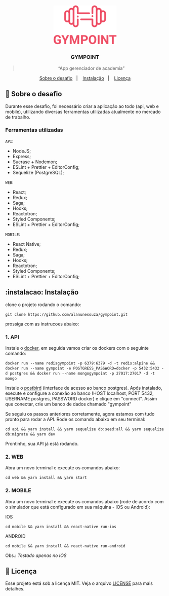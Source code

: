 <h1 align="center">
  <img alt="GYMPOINT" title="GYMPOINT" src=".github/logo.png" width="200px" />
</h1>

<h3 align="center">
  GYMPOINT
</h3>

<blockquote align="center">“App gerenciador de academia”</blockquote>

<p align="center">
  <a href="#rocket-sobre-o-desafio">Sobre o desafio</a>&nbsp;&nbsp;&nbsp;|&nbsp;&nbsp;&nbsp;
  <a href="#instalacao">Instalação</a>&nbsp;&nbsp;&nbsp;|&nbsp;&nbsp;&nbsp;
  <a href="#memo-licença">Licença</a>
</p>

## :rocket: Sobre o desafio

Durante esse desafio, foi necessário criar a aplicação ao todo (api, web e mobile), utilizando diversas ferramentas utilizadas atualmente no mercado de trabalho.

### Ferramentas utilizadas

`API`:

- NodeJS;
- Express;
- Sucrase + Nodemon;
- ESLint + Prettier + EditorConfig;
- Sequelize (PostgreSQL);

`WEB`:

- React;
- Redux;
- Saga;
- Hooks;
- Reactotron;
- Styled Components;
- ESLint + Prettier + EditorConfig;

`MOBILE`:

- React Native;
- Redux;
- Saga;
- Hooks;
- Reactotron;
- Styled Components;
- ESLint + Prettier + EditorConfig;

## :instalacao: Instalação

clone o projeto rodando o comando:

```
git clone https://github.com/alanunesouza/gympoint.git
```

prossiga com as instrucoes abaixo:

### 1. API

Instale o [docker](https://docs.docker.com/install/), em seguida vamos criar os dockers com o seguinte comando:

```
docker run --name redisgympoint -p 6379:6379 -d -t redis:alpine &&  docker run --name gympoint -e POSTGRESS_PASSWORD=docker -p 5432:5432 -d postgres && docker run --name mongogympoint -p 27017:27017 -d -t mongo
```

Instale o [postbird](https://electronjs.org/apps/postbird) (interface de acesso ao banco postgres). Após instalado, execute e configure a conexão ao banco (HOST localhost, PORT 5432, USERNAME postgres, PASSWORD docker) e clique em "connect". Assim que conectar, crie um banco de dados chamado "gympoint"

Se seguiu os passos anteriores corretamente, agora estamos com tudo pronto para rodar a API. Rode os comando abaixo em seu terminal:

```
cd api && yarn install && yarn sequelize db:seed:all && yarn sequelize db:migrate && yarn dev
```
Prontinho, sua API já está rodando.

### 2. WEB

Abra um novo terminal e execute os comandos abaixo:

```
cd web && yarn install && yarn start
```

### 2. MOBILE

Abra um novo terminal e execute os comandos abaixo (rode de acordo com o simulador que está configurado em sua máquina - IOS ou Android):

IOS 

```
cd mobile && yarn install && react-native run-ios
```

ANDROID

```
cd mobile && yarn install && react-native run-android
```

Obs.: *Testado apenas no IOS*

## :memo: Licença

Esse projeto está sob a licença MIT. Veja o arquivo [LICENSE](LICENSE.md) para mais detalhes.

